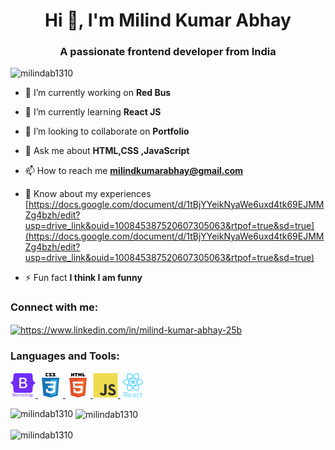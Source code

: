 # <h1 align="center">Hi 👋, I'm Milind Kumar Abhay</h1>
<h3 align="center">A passionate frontend developer from India</h3>

<p align="left"> <img src="https://komarev.com/ghpvc/?username=milindab1310&label=Profile%20views&color=0e75b6&style=flat" alt="milindab1310" /> </p>

- 🔭 I’m currently working on **Red Bus**

- 🌱 I’m currently learning **React JS**

- 👯 I’m looking to collaborate on **Portfolio**

- 💬 Ask me about **HTML,CSS ,JavaScript**

- 📫 How to reach me **milindkumarabhay@gmail.com**

- 📄 Know about my experiences [https://docs.google.com/document/d/1tBjYYeikNyaWe6uxd4tk69EJMMZg4bzh/edit?usp=drive_link&ouid=100845387520607305063&rtpof=true&sd=true](https://docs.google.com/document/d/1tBjYYeikNyaWe6uxd4tk69EJMMZg4bzh/edit?usp=drive_link&ouid=100845387520607305063&rtpof=true&sd=true)

- ⚡ Fun fact **I think I am funny**

<h3 align="left">Connect with me:</h3>
<p align="left">
<a href="https://linkedin.com/in/https://www.linkedin.com/in/milind-kumar-abhay-25b" target="blank"><img align="center" src="https://raw.githubusercontent.com/rahuldkjain/github-profile-readme-generator/master/src/images/icons/Social/linked-in-alt.svg" alt="https://www.linkedin.com/in/milind-kumar-abhay-25b" height="30" width="40" /></a>
</p>

<h3 align="left">Languages and Tools:</h3>
<p align="left"> <a href="https://getbootstrap.com" target="_blank" rel="noreferrer"> <img src="https://raw.githubusercontent.com/devicons/devicon/master/icons/bootstrap/bootstrap-plain-wordmark.svg" alt="bootstrap" width="40" height="40"/> </a> <a href="https://www.w3schools.com/css/" target="_blank" rel="noreferrer"> <img src="https://raw.githubusercontent.com/devicons/devicon/master/icons/css3/css3-original-wordmark.svg" alt="css3" width="40" height="40"/> </a> <a href="https://www.w3.org/html/" target="_blank" rel="noreferrer"> <img src="https://raw.githubusercontent.com/devicons/devicon/master/icons/html5/html5-original-wordmark.svg" alt="html5" width="40" height="40"/> </a> <a href="https://developer.mozilla.org/en-US/docs/Web/JavaScript" target="_blank" rel="noreferrer"> <img src="https://raw.githubusercontent.com/devicons/devicon/master/icons/javascript/javascript-original.svg" alt="javascript" width="40" height="40"/> </a> <a href="https://reactjs.org/" target="_blank" rel="noreferrer"> <img src="https://raw.githubusercontent.com/devicons/devicon/master/icons/react/react-original-wordmark.svg" alt="react" width="40" height="40"/> </a> </p>

<p><img align="left" src="https://github-readme-stats.vercel.app/api/top-langs?username=milindab1310&show_icons=true&locale=en&layout=compact" alt="milindab1310" /></p>

<p>&nbsp;<img align="center" src="https://github-readme-stats.vercel.app/api?username=milindab1310&show_icons=true&locale=en" alt="milindab1310" /></p>

<p><img align="center" src="https://github-readme-streak-stats.herokuapp.com/?user=milindab1310&" alt="milindab1310" /></p>

